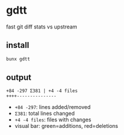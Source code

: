 # gdtt

fast git diff stats vs upstream

## install

```bash
bunx gdtt
```

## output

```
+84 -297 Σ381 | +4 -4 files
++++---------------
```

- `+84 -297`: lines added/removed
- `Σ381`: total lines changed
- `+4 -4 files`: files with changes
- visual bar: green=additions, red=deletions
